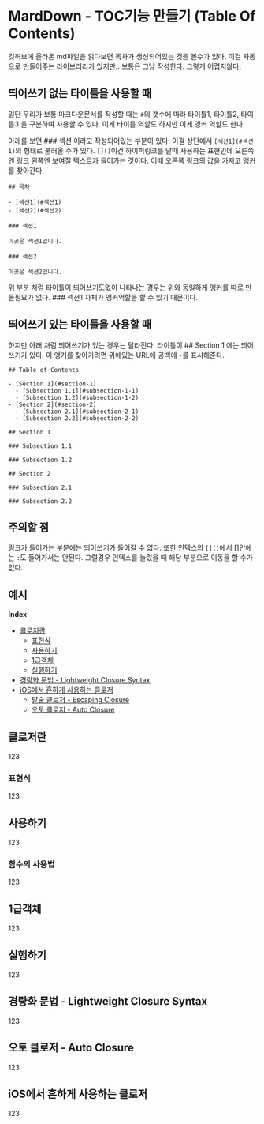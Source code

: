 # MardDown - TOC기능 만들기 (Table Of Contents)

깃허브에 올라온 md파일을 읽다보면 목차가 생성되어있는 것을 볼수가 있다. 이걸 자동으로 만들어주는 라이브러리가 있지만.. 
보통은 그냥 작성한다. 그렇게 어렵지않다.


## 띄어쓰기 없는 타이틀을 사용할 때
일단 우리가 보통 마크다운문서를 작성할 때는 `#`의 갯수에 따라 타이틀1, 타이틀2, 타이틀3 을 구분하여 사용할 수 있다.
이게 타이틀 역할도 하지만 이게 앵커 역할도 한다. 

아래를 보면 ### 섹션 이라고 작성되어있는 부분이 있다. 이걸 상단에서 `[섹션1](#섹션1)`의 형태로 불러올 수가 있다. 
`[]()`이건 하이퍼링크를 달때 사용하는 표현인데 오른쪽엔 링크 왼쪽엔 보여질 텍스트가 들어가는 것이다. 이때 오른쪽 링크의 값을 가지고 앵커를 찾아간다.  
```
## 목차

- [섹션1](#섹션1)
- [섹션2](#섹션2)

### 섹션1

이곳은 섹션1입니다.

### 섹션2

이곳은 섹션2입니다.
```
위 부분 처럼 타이틀이  띄어쓰기도없이 나타나는 경우는 위와 동일하게 앵커를 따로 만들필요가 없다. ### 섹션1 자체가 앵커역할을 할 수 있기 때문이다.  


## 띄어쓰기 있는 타이틀을 사용할 때


하지만 아래 처럼 띄어쓰기가 있는 경우는 달라진다. 
타이틀이 ## Section 1 에는 띄어쓰기가 있다. 이 앵커를 찾아가려면 위에있는 URL에 공백에 `-`를 표시해준다. 

```
## Table of Contents

- [Section 1](#section-1)
  - [Subsection 1.1](#subsection-1-1)
  - [Subsection 1.2](#subsection-1-2)
- [Section 2](#section-2)
  - [Subsection 2.1](#subsection-2-1)
  - [Subsection 2.2](#subsection-2-2)

## Section 1

### Subsection 1.1

### Subsection 1.2

## Section 2

### Subsection 2.1

### Subsection 2.2
```

## 주의할 점
링크가 들어가는 부분에는 띄어쓰기가 들어갈 수 없다. 또한 인덱스의 `[]()`에서 []안에는 `:`도 들어가서는 안된다. 
그럴경우 인덱스를 눌렀을 때 해당 부분으로 이동을 할 수가 없다. 



## 예시

**Index**
- [클로저란](#클로저란)
    - [표현식](#표현식)
    - [사용하기](#사용하기)
    - [1급객체](#1급객체)
    - [실행하기](#실행하기)
- [경량화 문법 - Lightweight Closure Syntax](#경량화-문법---lightweight-closure-syntax)
- [iOS에서 흔하게 사용하는 클로저](#iOS에서흔하게-사용하는-클로저)
    - [탈출 클로저 - Escaping Closure](#탈출-클로저---Escaping-Closure)
    - [오토 클로저 - Auto Closure](#오토-클로저---Auto-Closure)

## 클로저란
123
### 표현식
123
## 사용하기
123
### 함수의 사용법
123
## 1급객체
123
## 실행하기
123

## 경량화 문법 - Lightweight Closure Syntax
123
## 오토 클로저 - Auto Closure
123
## iOS에서 흔하게 사용하는 클로저
123
